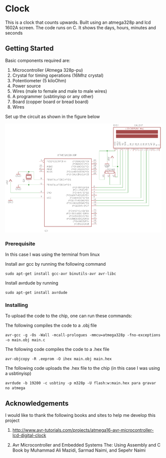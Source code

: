 # Clock

This is a clock that counts upwards. Built using an atmega328p and lcd 1602A screen. The code runs on C. It shows the days, hours, minutes and seconds

## Getting Started

Basic components required are:

1. Microcontroller (Atmega 328p-pu)
2. Crystal for timing operations (16Mhz crystal)
3. Potentiometer (5 kiloOhm)
4. Power source
5. Wires (male to female and male to male wires)
6. A programmer (usbtinyisp or any other)
7. Board (copper board or bread board)
8. Wires

Set up the circuit as shown in the figure below

<p align="center">
	<img src="./Assets/schematic.png" />
</p>

### Prerequisite

In this case I was using the terminal from linux

Install avr gcc by running the following command
```
sudo apt-get install gcc-avr binutils-avr avr-libc
```
Install avrdude by running
```
sudo apt-get install avrdude
```

### Installing

To upload the code to the chip, one can run these commands:

The following compiles the code to a .obj file
 ```
avr-gcc -g -Os -Wall -mcall-prologues -mmcu=atmega328p -fno-exceptions -o main.obj main.c
```    
The following code compiles the code to a .hex file
```
avr-objcopy -R .eeprom -O ihex main.obj main.hex
```
The following code uploads the .hex file to the chip (in this case I was using a usbtinyisp)
```
avrdude -b 19200 -c usbtiny -p m328p -U flash:w:main.hex para gravar no atmega
```

## Acknowledgements

I would like to thank the following books and sites to help me develop this project

1. http://www.avr-tutorials.com/projects/atmega16-avr-microcontroller-lcd-digital-clock

2. Avr Microcontroller and Embedded Systems The: Using Assembly and C
Book by Muhammad Ali Mazidi, Sarmad Naimi, and Sepehr Naimi

